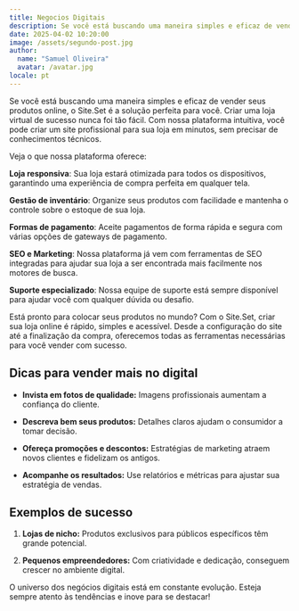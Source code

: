 ```yaml
---
title: Negocios Digitais
description: Se você está buscando uma maneira simples e eficaz de vender seus produtos online, o Site.Set é a solução perfeita para você. Criar uma loja virtual de sucesso nunca foi tão fácil. Com nossa plataforma intuitiva, você pode criar um site profissional para sua loja em minutos, sem precisar de conhecimentos técnicos.
date: 2025-04-02 10:20:00
image: /assets/segundo-post.jpg
author:
  name: "Samuel Oliveira"
  avatar: /avatar.jpg
locale: pt
---
```


Se você está buscando uma maneira simples e eficaz de vender seus produtos online, o Site.Set é a solução perfeita para você. Criar uma loja virtual de sucesso nunca foi tão fácil. Com nossa plataforma intuitiva, você pode criar um site profissional para sua loja em minutos, sem precisar de conhecimentos técnicos.

Veja o que nossa plataforma oferece:

**Loja responsiva**: Sua loja estará otimizada para todos os dispositivos, garantindo uma experiência de compra perfeita em qualquer tela.

**Gestão de inventário**: Organize seus produtos com facilidade e mantenha o controle sobre o estoque de sua loja.

**Formas de pagamento**: Aceite pagamentos de forma rápida e segura com várias opções de gateways de pagamento.

**SEO e Marketing**: Nossa plataforma já vem com ferramentas de SEO integradas para ajudar sua loja a ser encontrada mais facilmente nos motores de busca.

**Suporte especializado**: Nossa equipe de suporte está sempre disponível para ajudar você com qualquer dúvida ou desafio.

Está pronto para colocar seus produtos no mundo? Com o Site.Set, criar sua loja online é rápido, simples e acessível. Desde a configuração do site até a finalização da compra, oferecemos todas as ferramentas necessárias para você vender com sucesso.

## Dicas para vender mais no digital

- **Invista em fotos de qualidade:** Imagens profissionais aumentam a confiança do cliente.

- **Descreva bem seus produtos:** Detalhes claros ajudam o consumidor a tomar decisão.

- **Ofereça promoções e descontos:** Estratégias de marketing atraem novos clientes e fidelizam os antigos.

- **Acompanhe os resultados:** Use relatórios e métricas para ajustar sua estratégia de vendas.

## Exemplos de sucesso

1. **Lojas de nicho:** Produtos exclusivos para públicos específicos têm grande potencial.

2. **Pequenos empreendedores:** Com criatividade e dedicação, conseguem crescer no ambiente digital.

O universo dos negócios digitais está em constante evolução. Esteja sempre atento às tendências e inove para se destacar!
